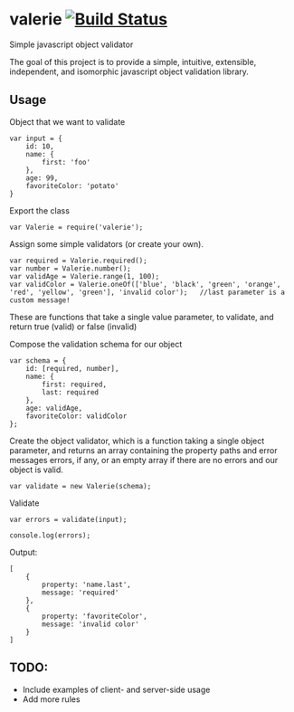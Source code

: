 # valerie [![Build Status](https://travis-ci.org/developerdizzle/valerie.svg?branch=master)](https://travis-ci.org/developerdizzle/valerie)

Simple javascript object validator

The goal of this project is to provide a simple, intuitive, extensible, independent, and isomorphic javascript object validation library.

## Usage

Object that we want to validate
```
var input = {
    id: 10,
    name: {
        first: 'foo'
    },
    age: 99,
    favoriteColor: 'potato'
}
```

Export the class
```
var Valerie = require('valerie');
```

Assign some simple validators (or create your own).
```
var required = Valerie.required();
var number = Valerie.number();
var validAge = Valerie.range(1, 100);
var validColor = Valerie.oneOf(['blue', 'black', 'green', 'orange', 'red', 'yellow', 'green'], 'invalid color');   //last parameter is a custom message!
```
These are functions that take a single value parameter, to validate, and return true (valid) or false (invalid)


Compose the validation schema for our object
```
var schema = {
    id: [required, number],
    name: {
        first: required,
        last: required
    },
    age: validAge,
    favoriteColor: validColor
};
```

Create the object validator, which is a function taking a single object parameter, and returns an array containing the property paths and error messages errors, if any, or an empty array if there are no errors and our object is valid.
```
var validate = new Valerie(schema);
```

Validate
```
var errors = validate(input);

console.log(errors);
```

Output:
```
[
    {
        property: 'name.last',
        message: 'required'
    },
    {
        property: 'favoriteColor',
        message: 'invalid color'
    }
]
```

## TODO:

* Include examples of client- and server-side usage
* Add more rules
